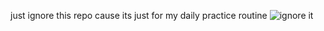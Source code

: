 just ignore this repo cause its just for my daily practice routine
![ignore it](https://www.fulltimefba.com/wp-content/uploads/2022/09/Sign-Holding-Ignore-This-1024x778.jpg)
